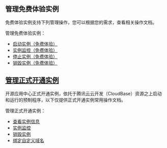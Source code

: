 ## 管理免费体验实例
免费体验实例支持下列管理操作，您可以根据您的需求，查看相关操作文档。

管理免费体验实例：
- [启动实例（免费体验）](https://cloud.tencent.com/document/product/1298/48667)
- [实例监控（免费体验）](https://cloud.tencent.com/document/product/1298/49391)
- [停止实例（免费体验）](https://cloud.tencent.com/document/product/1298/49392)
- [销毁实例（免费体验）](https://cloud.tencent.com/document/product/1298/49393)




## [管理正式开通实例](id:service)
开源应用中心正式开通实例，依托于腾讯云云开发（CloudBase）资源之上启动和运行的预制程序，以下仅提供正式开通实例常用操作文档。

管理正式开通实例：
- [查看实例信息](https://cloud.tencent.com/document/product/1298/49394)
- [实例监控](https://cloud.tencent.com/document/product/1298/49397)
- [销毁实例](https://cloud.tencent.com/document/product/1298/49398)
- [绑定自定义域名](https://cloud.tencent.com/document/product/1298/54203)





